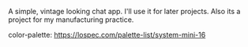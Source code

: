 A simple, vintage looking chat app. I'll use it for later projects. Also its a project for my manufacturing practice.

color-palette: https://lospec.com/palette-list/system-mini-16